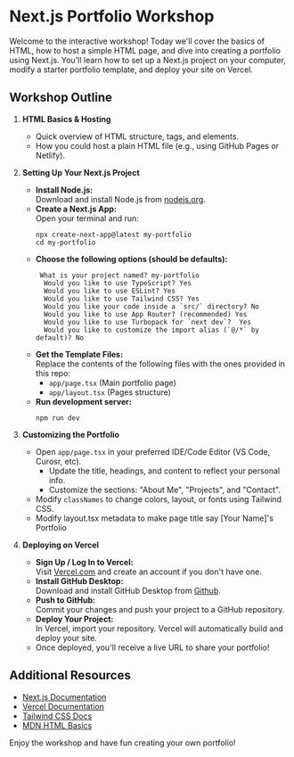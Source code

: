 # Next.js Portfolio Workshop

Welcome to the interactive workshop! Today we'll cover the basics of HTML, how to host a simple HTML page, and dive into creating a portfolio using Next.js. You'll learn how to set up a Next.js project on your computer, modify a starter portfolio template, and deploy your site on Vercel.

## Workshop Outline

1. **HTML Basics & Hosting**  
   - Quick overview of HTML structure, tags, and elements.
   - How you could host a plain HTML file (e.g., using GitHub Pages or Netlify).

2. **Setting Up Your Next.js Project**
   - **Install Node.js:**  
     Download and install Node.js from [nodejs.org](https://nodejs.org/).
   - **Create a Next.js App:**  
     Open your terminal and run:  
     ```
     npx create-next-app@latest my-portfolio
     cd my-portfolio
     ```
   - **Choose the following options (should be defaults):**
        ```
         What is your project named? my-portfolio
          Would you like to use TypeScript? Yes
          Would you like to use ESLint? Yes
          Would you like to use Tailwind CSS? Yes
          Would you like your code inside a `src/` directory? No
          Would you like to use App Router? (recommended) Yes
          Would you like to use Turbopack for `next dev`?  Yes
          Would you like to customize the import alias (`@/*` by default)? No
        ```
   - **Get the Template Files:**  
     Replace the contents of the following files with the ones provided in this repo:
     - `app/page.tsx` (Main portfolio page)
     - `app/layout.tsx` (Pages structure)
   - **Run development server:**
        ```
        npm run dev
        ```


3. **Customizing the Portfolio**
   - Open `app/page.tsx` in your preferred IDE/Code Editor (VS Code, Curosr, etc).
     - Update the title, headings, and content to reflect your personal info.
     - Customize the sections: "About Me", "Projects", and "Contact".
   - Modify `classNames` to change colors, layout, or fonts using Tailwind CSS.
   - Modify layout.tsx metadata to make page title say [Your Name]'s Portfolio

4. **Deploying on Vercel**
   - **Sign Up / Log In to Vercel:**  
     Visit [Vercel.com](https://vercel.com/) and create an account if you don't have one.
    - **Install GitHub Desktop:**  
     Download and install GitHub Desktop from [Github](https://desktop.github.com/download/).
   - **Push to GitHub:**  
     Commit your changes and push your project to a GitHub repository.
   - **Deploy Your Project:**  
     In Vercel, import your repository. Vercel will automatically build and deploy your site.
   - Once deployed, you'll receive a live URL to share your portfolio!

## Additional Resources
- [Next.js Documentation](https://nextjs.org/docs)
- [Vercel Documentation](https://vercel.com/docs)
- [Tailwind CSS Docs](https://v2.tailwindcss.com/docs)
- [MDN HTML Basics](https://developer.mozilla.org/en-US/docs/Learn/HTML)

Enjoy the workshop and have fun creating your own portfolio!
